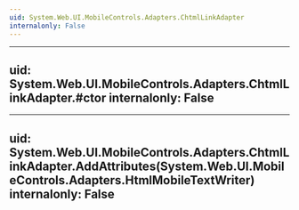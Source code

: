 ```yaml
---
uid: System.Web.UI.MobileControls.Adapters.ChtmlLinkAdapter
internalonly: False
---
```


---
uid: System.Web.UI.MobileControls.Adapters.ChtmlLinkAdapter.#ctor
internalonly: False
---

---
uid: System.Web.UI.MobileControls.Adapters.ChtmlLinkAdapter.AddAttributes(System.Web.UI.MobileControls.Adapters.HtmlMobileTextWriter)
internalonly: False
---
